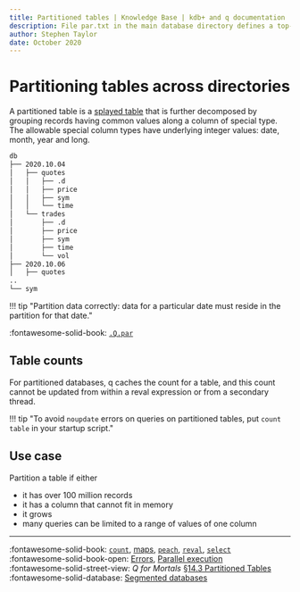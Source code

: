 ```yaml
---
title: Partitioned tables | Knowledge Base | kdb+ and q documentation
description: File par.txt in the main database directory defines a top-level partitioning of a database into directories. 
author: Stephen Taylor
date: October 2020
---
```

# Partitioning tables across directories



A partitioned table is a [splayed table](splayed-tables.md) that is further decomposed by grouping records having common values along a column of special type. The allowable special column types have underlying integer values: date, month, year and long.

```txt
db
├── 2020.10.04
│   ├── quotes
│   │   ├── .d
│   │   ├── price
│   │   ├── sym
│   │   └── time
│   └── trades
│       ├── .d
│       ├── price
│       ├── sym
│       ├── time
│       └── vol
├── 2020.10.06
│   ├── quotes
..
└── sym
```

!!! tip "Partition data correctly: data for a particular date must reside in the partition for that date."

:fontawesome-solid-book: 
[`.Q.par`](../ref/dotq.md#par-get-expected-partition-location)


## Table counts

For partitioned databases, q caches the count for a table, and this count cannot be updated from within a reval expression or from a secondary thread.

!!! tip "To avoid `noupdate` errors on queries on partitioned tables, put `count table` in your startup script."


## Use case

Partition a table if either

-   it has over 100 million records
-   it has a column that cannot fit in memory
-   it grows
-   many queries can be limited to a range of values of one column


----
:fontawesome-solid-book:
[`count`](../ref/count.md), 
[maps](../ref/maps.md),
[`peach`](../ref/each.md),
[`reval`](../ref/eval.md#reval),
[`select`](../ref/select.md)
<br>
:fontawesome-solid-book-open:
[Errors](../basics/errors.md),
[Parallel execution](../basics/peach.md)
<br>
:fontawesome-solid-street-view:
_Q for Mortals_
[§14.3 Partitioned Tables](/q4m3/14_Introduction_to_Kdb+/#143-partitioned-tables)
<br>
:fontawesome-solid-database:
[Segmented databases](../database/segment.md)
